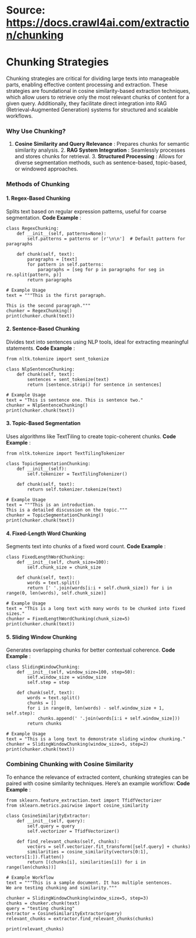 # Source: https://docs.crawl4ai.com/extraction/chunking

# Chunking Strategies
Chunking strategies are critical for dividing large texts into manageable parts, enabling effective content processing and extraction. These strategies are foundational in cosine similarity-based extraction techniques, which allow users to retrieve only the most relevant chunks of content for a given query. Additionally, they facilitate direct integration into RAG (Retrieval-Augmented Generation) systems for structured and scalable workflows.
### Why Use Chunking?
1. **Cosine Similarity and Query Relevance** : Prepares chunks for semantic similarity analysis. 2. **RAG System Integration** : Seamlessly processes and stores chunks for retrieval. 3. **Structured Processing** : Allows for diverse segmentation methods, such as sentence-based, topic-based, or windowed approaches.
### Methods of Chunking
#### 1. Regex-Based Chunking
Splits text based on regular expression patterns, useful for coarse segmentation.
**Code Example** : 
```
class RegexChunking:
    def __init__(self, patterns=None):
        self.patterns = patterns or [r'\n\n']  # Default pattern for paragraphs

    def chunk(self, text):
        paragraphs = [text]
        for pattern in self.patterns:
            paragraphs = [seg for p in paragraphs for seg in re.split(pattern, p)]
        return paragraphs

# Example Usage
text = """This is the first paragraph.

This is the second paragraph."""
chunker = RegexChunking()
print(chunker.chunk(text))

```

#### 2. Sentence-Based Chunking
Divides text into sentences using NLP tools, ideal for extracting meaningful statements.
**Code Example** : 
```
from nltk.tokenize import sent_tokenize

class NlpSentenceChunking:
    def chunk(self, text):
        sentences = sent_tokenize(text)
        return [sentence.strip() for sentence in sentences]

# Example Usage
text = "This is sentence one. This is sentence two."
chunker = NlpSentenceChunking()
print(chunker.chunk(text))

```

#### 3. Topic-Based Segmentation
Uses algorithms like TextTiling to create topic-coherent chunks.
**Code Example** : 
```
from nltk.tokenize import TextTilingTokenizer

class TopicSegmentationChunking:
    def __init__(self):
        self.tokenizer = TextTilingTokenizer()

    def chunk(self, text):
        return self.tokenizer.tokenize(text)

# Example Usage
text = """This is an introduction.
This is a detailed discussion on the topic."""
chunker = TopicSegmentationChunking()
print(chunker.chunk(text))

```

#### 4. Fixed-Length Word Chunking
Segments text into chunks of a fixed word count.
**Code Example** : 
```
class FixedLengthWordChunking:
    def __init__(self, chunk_size=100):
        self.chunk_size = chunk_size

    def chunk(self, text):
        words = text.split()
        return [' '.join(words[i:i + self.chunk_size]) for i in range(0, len(words), self.chunk_size)]

# Example Usage
text = "This is a long text with many words to be chunked into fixed sizes."
chunker = FixedLengthWordChunking(chunk_size=5)
print(chunker.chunk(text))

```

#### 5. Sliding Window Chunking
Generates overlapping chunks for better contextual coherence.
**Code Example** : 
```
class SlidingWindowChunking:
    def __init__(self, window_size=100, step=50):
        self.window_size = window_size
        self.step = step

    def chunk(self, text):
        words = text.split()
        chunks = []
        for i in range(0, len(words) - self.window_size + 1, self.step):
            chunks.append(' '.join(words[i:i + self.window_size]))
        return chunks

# Example Usage
text = "This is a long text to demonstrate sliding window chunking."
chunker = SlidingWindowChunking(window_size=5, step=2)
print(chunker.chunk(text))

```

### Combining Chunking with Cosine Similarity
To enhance the relevance of extracted content, chunking strategies can be paired with cosine similarity techniques. Here’s an example workflow:
**Code Example** : 
```
from sklearn.feature_extraction.text import TfidfVectorizer
from sklearn.metrics.pairwise import cosine_similarity

class CosineSimilarityExtractor:
    def __init__(self, query):
        self.query = query
        self.vectorizer = TfidfVectorizer()

    def find_relevant_chunks(self, chunks):
        vectors = self.vectorizer.fit_transform([self.query] + chunks)
        similarities = cosine_similarity(vectors[0:1], vectors[1:]).flatten()
        return [(chunks[i], similarities[i]) for i in range(len(chunks))]

# Example Workflow
text = """This is a sample document. It has multiple sentences. 
We are testing chunking and similarity."""

chunker = SlidingWindowChunking(window_size=5, step=3)
chunks = chunker.chunk(text)
query = "testing chunking"
extractor = CosineSimilarityExtractor(query)
relevant_chunks = extractor.find_relevant_chunks(chunks)

print(relevant_chunks)

```

